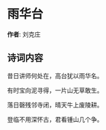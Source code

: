 # 雨华台

**作者**: 刘克庄

## 诗词内容

昔日讲师何处在，高台犹以雨华名。

有时宝向泥寻得，一片山无草敢生。

落日磬残邻寺闭，晴天牛上废陵耕。

登临不用深怀古，君看锺山几个争。

